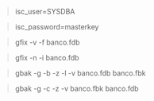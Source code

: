 > isc_user=SYSDBA

> isc_password=masterkey

> gfix -v -f banco.fdb

> gfix -n -i banco.fdb

> gbak -g -b -z -l -v banco.fdb banco.fbk

> gbak -g -c -z -v banco.fbk banco.fdb
